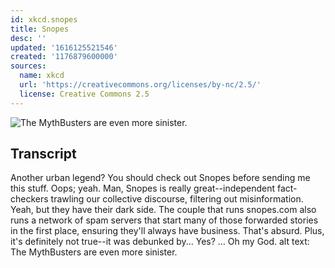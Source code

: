 ```yaml
---
id: xkcd.snopes
title: Snopes
desc: ''
updated: '1616125521546'
created: '1176879600000'
sources:
  name: xkcd
  url: 'https://creativecommons.org/licenses/by-nc/2.5/'
  license: Creative Commons 2.5
---
```

![The MythBusters are even more sinister.](https://imgs.xkcd.com/comics/snopes.png)

## Transcript
Another urban legend? You should check out Snopes before sending me this stuff.
Oops; yeah.
Man, Snopes is really great--independent fact-checkers trawling our collective discourse, filtering out misinformation.
Yeah, but they have their dark side. The couple that runs snopes.com also runs a network of spam servers that start many of those forwarded stories in the first place, ensuring they'll always have business.
That's absurd. Plus, it's definitely not true--it was debunked by...
Yes?
... Oh my God.
alt text: The MythBusters are even more sinister.
